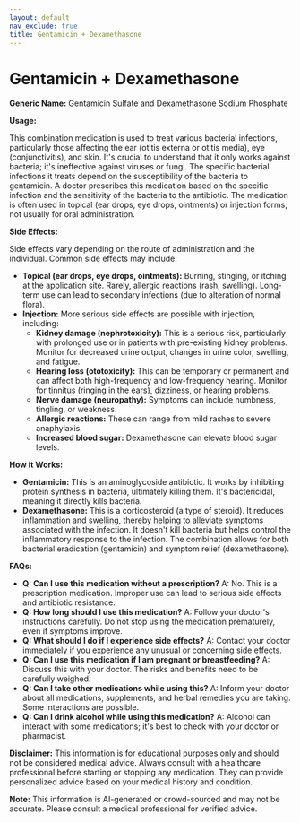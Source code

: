 ```yaml
---
layout: default
nav_exclude: true
title: Gentamicin + Dexamethasone
---
```


# Gentamicin + Dexamethasone

**Generic Name:** Gentamicin Sulfate and Dexamethasone Sodium Phosphate

**Usage:**

This combination medication is used to treat various bacterial infections, particularly those affecting the ear (otitis externa or otitis media), eye (conjunctivitis), and skin.  It's crucial to understand that it only works against bacteria; it's ineffective against viruses or fungi.  The specific bacterial infections it treats depend on the susceptibility of the bacteria to gentamicin.  A doctor prescribes this medication based on the specific infection and the sensitivity of the bacteria to the antibiotic.  The medication is often used in topical (ear drops, eye drops, ointments) or injection forms, not usually for oral administration.

**Side Effects:**

Side effects vary depending on the route of administration and the individual.  Common side effects may include:

* **Topical (ear drops, eye drops, ointments):** Burning, stinging, or itching at the application site.  Rarely, allergic reactions (rash, swelling).  Long-term use can lead to secondary infections (due to alteration of normal flora).
* **Injection:**  More serious side effects are possible with injection, including:
    * **Kidney damage (nephrotoxicity):**  This is a serious risk, particularly with prolonged use or in patients with pre-existing kidney problems.  Monitor for decreased urine output, changes in urine color, swelling, and fatigue.
    * **Hearing loss (ototoxicity):**  This can be temporary or permanent and can affect both high-frequency and low-frequency hearing.  Monitor for tinnitus (ringing in the ears), dizziness, or hearing problems.
    * **Nerve damage (neuropathy):**  Symptoms can include numbness, tingling, or weakness.
    * **Allergic reactions:**  These can range from mild rashes to severe anaphylaxis.
    * **Increased blood sugar:**  Dexamethasone can elevate blood sugar levels.


**How it Works:**

* **Gentamicin:** This is an aminoglycoside antibiotic. It works by inhibiting protein synthesis in bacteria, ultimately killing them. It's bactericidal, meaning it directly kills bacteria.
* **Dexamethasone:** This is a corticosteroid (a type of steroid). It reduces inflammation and swelling, thereby helping to alleviate symptoms associated with the infection. It doesn't kill bacteria but helps control the inflammatory response to the infection.  The combination allows for both bacterial eradication (gentamicin) and symptom relief (dexamethasone).

**FAQs:**

* **Q: Can I use this medication without a prescription?**  A: No.  This is a prescription medication.  Improper use can lead to serious side effects and antibiotic resistance.
* **Q: How long should I use this medication?** A:  Follow your doctor's instructions carefully.  Do not stop using the medication prematurely, even if symptoms improve.
* **Q: What should I do if I experience side effects?** A: Contact your doctor immediately if you experience any unusual or concerning side effects.
* **Q: Can I use this medication if I am pregnant or breastfeeding?** A:  Discuss this with your doctor.  The risks and benefits need to be carefully weighed.
* **Q: Can I take other medications while using this?** A: Inform your doctor about all medications, supplements, and herbal remedies you are taking.  Some interactions are possible.
* **Q: Can I drink alcohol while using this medication?** A:  Alcohol can interact with some medications; it's best to check with your doctor or pharmacist.


**Disclaimer:** This information is for educational purposes only and should not be considered medical advice. Always consult with a healthcare professional before starting or stopping any medication.  They can provide personalized advice based on your medical history and condition.


**Note:** This information is AI-generated or crowd-sourced and may not be accurate. Please consult a medical professional for verified advice.